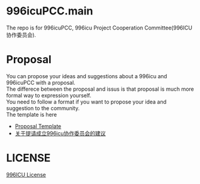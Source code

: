 # 996icuPCC.main
The repo is for 996icuPCC, 996icu Project Cooperation Committee(996ICU 协作委员会).

# Proposal
You can propose your ideas and suggestions about a 996icu and 996icuPCC with a proposal. <br/>
The differece between the proposal and issus is that proposal is much more formal way to expression yourself. <br/>
You need to follow a format if you want to propose your idea and suggestion to the community. <br/>
The template is here <br/>
* [Proposal Template](/proposal/proposal_template.md)
* [关于提请成立996icu协作委员会的建议](/proposal/proposal_for_996icu_project_coporation_committee_zh.CN.md)

# LICENSE
[996ICU License](https://github.com/996icu/996.ICU/blob/master/LICENSE)

